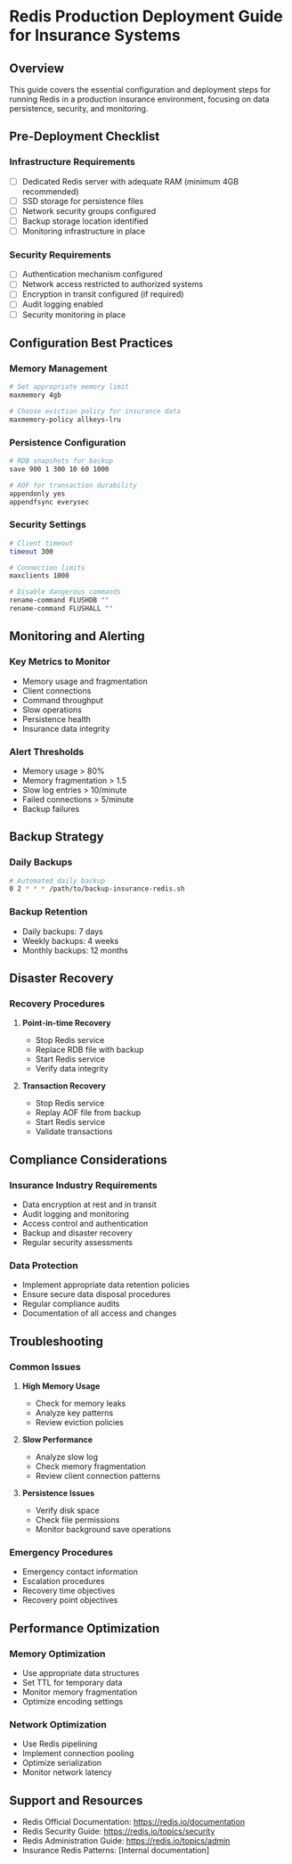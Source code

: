 # Redis Production Deployment Guide for Insurance Systems

## Overview

This guide covers the essential configuration and deployment steps for running Redis in a production insurance environment, focusing on data persistence, security, and monitoring.

## Pre-Deployment Checklist

### Infrastructure Requirements
- [ ] Dedicated Redis server with adequate RAM (minimum 4GB recommended)
- [ ] SSD storage for persistence files
- [ ] Network security groups configured
- [ ] Backup storage location identified
- [ ] Monitoring infrastructure in place

### Security Requirements
- [ ] Authentication mechanism configured
- [ ] Network access restricted to authorized systems
- [ ] Encryption in transit configured (if required)
- [ ] Audit logging enabled
- [ ] Security monitoring in place

## Configuration Best Practices

### Memory Management
```bash
# Set appropriate memory limit
maxmemory 4gb

# Choose eviction policy for insurance data
maxmemory-policy allkeys-lru
```

### Persistence Configuration
```bash
# RDB snapshots for backup
save 900 1 300 10 60 1000

# AOF for transaction durability
appendonly yes
appendfsync everysec
```

### Security Settings
```bash
# Client timeout
timeout 300

# Connection limits
maxclients 1000

# Disable dangerous commands
rename-command FLUSHDB ""
rename-command FLUSHALL ""
```

## Monitoring and Alerting

### Key Metrics to Monitor
- Memory usage and fragmentation
- Client connections
- Command throughput
- Slow operations
- Persistence health
- Insurance data integrity

### Alert Thresholds
- Memory usage > 80%
- Memory fragmentation > 1.5
- Slow log entries > 10/minute
- Failed connections > 5/minute
- Backup failures

## Backup Strategy

### Daily Backups
```bash
# Automated daily backup
0 2 * * * /path/to/backup-insurance-redis.sh
```

### Backup Retention
- Daily backups: 7 days
- Weekly backups: 4 weeks
- Monthly backups: 12 months

## Disaster Recovery

### Recovery Procedures
1. **Point-in-time Recovery**
   - Stop Redis service
   - Replace RDB file with backup
   - Start Redis service
   - Verify data integrity

2. **Transaction Recovery**
   - Stop Redis service
   - Replay AOF file from backup
   - Start Redis service
   - Validate transactions

## Compliance Considerations

### Insurance Industry Requirements
- Data encryption at rest and in transit
- Audit logging and monitoring
- Access control and authentication
- Backup and disaster recovery
- Regular security assessments

### Data Protection
- Implement appropriate data retention policies
- Ensure secure data disposal procedures
- Regular compliance audits
- Documentation of all access and changes

## Troubleshooting

### Common Issues
1. **High Memory Usage**
   - Check for memory leaks
   - Analyze key patterns
   - Review eviction policies

2. **Slow Performance**
   - Analyze slow log
   - Check memory fragmentation
   - Review client connection patterns

3. **Persistence Issues**
   - Verify disk space
   - Check file permissions
   - Monitor background save operations

### Emergency Procedures
- Emergency contact information
- Escalation procedures
- Recovery time objectives
- Recovery point objectives

## Performance Optimization

### Memory Optimization
- Use appropriate data structures
- Set TTL for temporary data
- Monitor memory fragmentation
- Optimize encoding settings

### Network Optimization
- Use Redis pipelining
- Implement connection pooling
- Optimize serialization
- Monitor network latency

## Support and Resources

- Redis Official Documentation: https://redis.io/documentation
- Redis Security Guide: https://redis.io/topics/security
- Redis Administration Guide: https://redis.io/topics/admin
- Insurance Redis Patterns: [Internal documentation]
